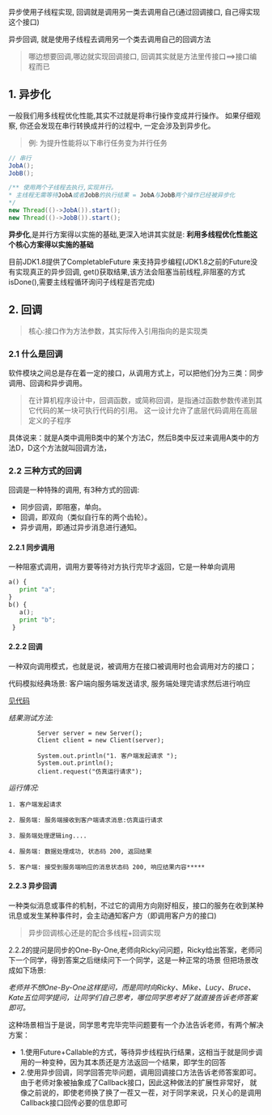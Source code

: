 
 异步使用子线程实现, 回调就是调用另一类去调用自己(通过回调接口, 自己得实现这个接口)

 异步回调, 就是使用子线程去调用另一个类去调用自己的回调方法

> 哪边想要回调,哪边就实现回调接口, 回调其实就是方法里传接口==>接口编程而已 




## 1. 异步化
 一般我们用多线程优化性能,其实不过就是将串行操作变成并行操作。
 如果仔细观察, 你还会发现在串行转换成并行的过程中, 一定会涉及到异步化。


 > 例: 为提升性能将以下串行任务变为并行任务
 ```java
 // 串行
JobA();
JobB();

/** 使用两个子线程去执行,实现并行。
* 主线程无需等待JobA或者JobB的执行结果 = JobA与JobB两个操作已经被异步化
*/
new Thread(()->JobA()).start();
new Thread(()->JobB()).start();
 ```

**异步化**,是并行方案得以实施的基础,更深入地讲其实就是: **利用多线程优化性能这个核心方案得以实施的基础**

目前JDK1.8提供了CompletableFuture 来支持异步编程(JDK1.8之前的Future没有实现真正的异步回调,
get()获取结果,该方法会阻塞当前线程,非阻塞的方式isDone(),需要主线程循环询问子线程是否完成) 

 ## 2. 回调
 >核心:接口作为方法参数，其实际传入引用指向的是实现类


 ### 2.1 什么是回调
 软件模块之间总是存在着一定的接口，从调用方式上，可以把他们分为三类：同步调用、回调和异步调用。

 >在计算机程序设计中，回调函数，或简称回调，是指通过函数参数传递到其它代码的某一块可执行代码的引用。
 >这一设计允许了底层代码调用在高层定义的子程序

 具体说来：就是A类中调用B类中的某个方法C，然后B类中反过来调用A类中的方法D，D这个方法就叫回调方法，

 ### 2.2 三种方式的回调
 回调是一种特殊的调用, 有3种方式的回调:

 - 同步回调，即阻塞，单向。
 - 回调，即双向（类似自行车的两个齿轮）。
 - 异步调用，即通过异步消息进行通知。

 #### 2.2.1 同步调用
 一种阻塞式调用，调用方要等待对方执行完毕才返回，它是一种单向调用
 ```python
 a() {
    print "a";
 }
 b() {
    a();
    print "b";
  }
 ```

 #### 2.2.2 回调
 一种双向调用模式，也就是说，被调用方在接口被调用时也会调用对方的接口；

 代码模拟经典场景:  客户端向服务端发送请求, 服务端处理完请求然后进行响应

 [见代码](./src/main/java/CH01/回调/SYNC_CS/CallBack.java)

*结果测试方法:*

```
        Server server = new Server();
        Client client = new Client(server);

        System.out.println("1. 客户端发起请求 ");
        System.out.println();
        client.request("仿真运行请求");
```

*运行情况:*

```
1. 客户端发起请求 

2. 服务端: 服务端接收到客户端请求消息:仿真运行请求

3. 服务端处理逻辑ing....

4. 服务端: 数据处理成功, 状态码 200, 返回结果

5. 客户端: 接受到服务端响应的消息状态码 200, 响应结果内容*****
```





 #### 2.2.3 异步回调
 一种类似消息或事件的机制，不过它的调用方向刚好相反，接口的服务在收到某种讯息或发生某种事件时，会主动通知客户方（即调用客户方的接口)

 >异步回调核心还是的配合多线程+回调实现

 2.2.2的提问是同步的One-By-One,老师向Ricky问问题，Ricky给出答案，老师问下一个同学，得到答案之后继续问下一个同学，这是一种正常的场景
 但把场景改成如下场景:

 *老师并不想One-By-One这样提问，而是同时向Ricky、Mike、Lucy、Bruce、Kate五位同学提问，让同学们自己思考，哪位同学思考好了就直接告诉老师答案即可。*

这种场景相当于是说，同学思考完毕完毕问题要有一个办法告诉老师，有两个解决方案：

- 1.使用Future+Callable的方式，等待异步线程执行结果，这相当于就是同步调用的一种变种，因为其本质还是方法返回一个结果，即学生的回答
- 2.使用异步回调，同学回答完毕问题，调用回调接口方法告诉老师答案即可。由于老师对象被抽象成了Callback接口，因此这种做法的扩展性非常好，
就像之前说的，即使老师换了换了一茬又一茬，对于同学来说，只关心的是调用Callback接口回传必要的信息即可

 

 
